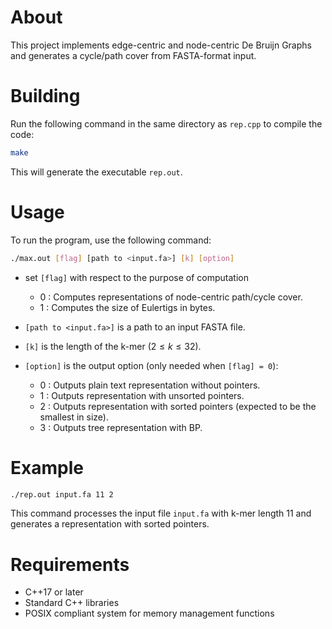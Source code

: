 # About
This project implements edge-centric and node-centric De Bruijn Graphs and generates a cycle/path cover from FASTA-format input.

# Building
Run the following command in the same directory as `rep.cpp` to compile the code:

```bash
make
```

This will generate the executable `rep.out`.

# Usage
To run the program, use the following command:

```bash
./max.out [flag] [path to <input.fa>] [k] [option]
```

- set `[flag]` with respect to the purpose of computation
    - 0 : Computes representations of node-centric path/cycle cover.
    - 1 : Computes the size of Eulertigs in bytes.

- `[path to <input.fa>]` is a path to an input FASTA file.

- `[k]` is the length of the k-mer $(2\leq k\leq 32)$.

- `[option]` is the output option (only needed when `[flag] = 0`):
    - 0 : Outputs plain text representation without pointers.
    - 1 : Outputs representation with unsorted pointers.
    - 2 : Outputs representation with sorted pointers (expected to be the smallest in size).
    - 3 : Outputs tree representation with BP.

# Example
```bash
./rep.out input.fa 11 2
```
This command processes the input file `input.fa` with k-mer length 11 and generates a representation with sorted pointers.

# Requirements
- C++17 or later
- Standard C++ libraries
- POSIX compliant system for memory management functions